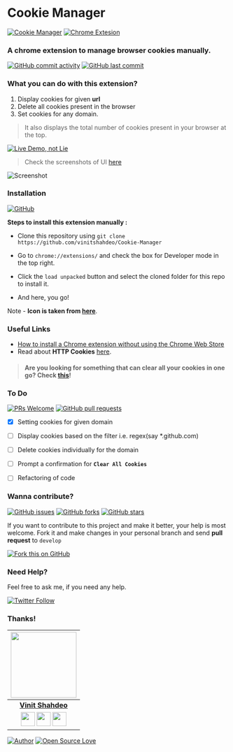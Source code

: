# Cookie Manager

[![Cookie Manager](https://img.shields.io/badge/Cookie-Manager-teal.svg?colorA=red&colorB=blue&style=flat)](https://github.com/vinitshahdeo/Cookie-Manager) [![Chrome Extesion](https://img.shields.io/badge/Chrome-Extension-teal.svg?style=flat&logo=google-chrome&logoColor=white)](https://github.com/vinitshahdeo/Cookie-Manager)

### A chrome extension to manage browser cookies manually.

[![GitHub commit activity](https://img.shields.io/github/commit-activity/y/vinitshahdeo/Cookie-Manager?logo=github)](https://github.com/vinitshahdeo/Cookie-Manager/) [![GitHub last commit](https://img.shields.io/github/last-commit/vinitshahdeo/Cookie-Manager?logo=git&logoColor=white)](https://github.com/vinitshahdeo/Cookie-Manager/)


### What you can do with this extension?

1. Display cookies for given **url**
2. Delete all cookies present in the browser
3. Set cookies for any domain.

> It also displays the total number of cookies present in your browser at the top.

[![Live Demo, not Lie](https://forthebadge.com/images/badges/its-not-a-lie-if-you-believe-it.svg)](https://github.com/vinitshahdeo/Cookie-Manager/)

> Check the screenshots of UI [here](https://github.com/vinitshahdeo/Cookie-Manager/tree/master/assets)

![Screenshot](https://github.com/vinitshahdeo/Cookie-Manager/blob/master/assets/Screenshot%202019-01-17%20at%2010.57.41%20PM.png?raw=true)

### Installation

[![GitHub](https://img.shields.io/github/license/vinitshahdeo/Cookie-Manager?logo=github)](https://github.com/vinitshahdeo/Cookie-Manager/)

**Steps to install this extension manually :**

- Clone this repository using `git clone https://github.com/vinitshahdeo/Cookie-Manager`

- Go to `chrome://extensions/` and check the box for Developer mode in the top right.

- Click the `load unpacked` button and select the cloned folder for this repo to install it.

- And here, you go!

Note - **Icon is taken from [here](https://pngtree.com/free-icon/clean_419342)**.

### Useful Links

- [How to install a Chrome extension without using the Chrome Web Store](https://blog.hunter.io/how-to-install-a-chrome-extension-without-using-the-chrome-web-store-31902c780034)
- Read about **HTTP Cookies** [here](https://developer.mozilla.org/en-US/docs/Web/HTTP/Cookies).

>#### Are you looking for something that can clear all your cookies in one go? Check [this](https://vinitshahdeo.github.io/cookie-cleaner/)!

### To Do

[![PRs Welcome](https://img.shields.io/badge/PRs-welcome-brightgreen.svg?logo=github)](https://github.com/vinitshahdeo/Cookie-Manager/pulls) [![GitHub pull requests](https://img.shields.io/github/issues-pr/vinitshahdeo/Cookie-Manager?logo=git&logoColor=white)](https://github.com/vinitshahdeo/Cookie-Manager/pulls)

- [X] Setting cookies for given domain

- [ ] Display cookies based on the filter i.e. regex(say *.github.com)

- [ ] Delete cookies individually for the domain

- [ ] Prompt a confirmation for **`Clear All Cookies`**

- [ ] Refactoring of code

### Wanna contribute?

[![GitHub issues](https://img.shields.io/github/issues/vinitshahdeo/Cookie-Manager?logo=github)](https://github.com/vinitshahdeo/Cookie-Manager/issues) [![GitHub forks](https://img.shields.io/github/forks/vinitshahdeo/Cookie-Manager?logo=github)](https://github.com/vinitshahdeo/Cookie-Manager/network) [![GitHub stars](https://img.shields.io/github/stars/vinitshahdeo/Cookie-Manager?color=red&logo=github)](https://github.com/vinitshahdeo/Cookie-Manager/stargazers) 

If you want to contribute to this project and make it better, your help is most welcome. Fork it and make changes in your personal branch and send **pull request** to `develop`

[![Fork this on GitHub](https://img.shields.io/badge/Click&nbsp;to&nbsp;Fork-This&nbsp;repository-orange.svg?style=for-the-badge&logo=git)](https://github.com/vinitshahdeo/Cookie-Manager/fork) 

### Need Help?

Feel free to ask me, if you need any help.

[![Twitter Follow](https://img.shields.io/twitter/follow/Vinit_Shahdeo?style=social)](https://twitter.com/Vinit_Shahdeo)



### Thanks!

|                                                                                         <a href="https://www.eatmy.news/2020/06/code-like-you-eat-i-mean-code-daily-as.html"><img src="https://raw.githubusercontent.com/vinitshahdeo/Water-Monitoring-System/master/assets/vinit-shahdeo.jpg" width="150px " height="150px" /></a>                                                                                         |
| :------------------------------------------------------------------------------------------------------------------------------------------------------------------------------------------------------------------------------------------------------------------------------------------------------------------------------------------: |
|                                                                                                                                        **[Vinit Shahdeo](https://fayz.in/stories/s/1522/0/?ckt_id=ZGL1ZGVk&title=story_of_vinit_shahdeo)**                                                                                                                                        |
| <a href="https://twitter.com/Vinit_Shahdeo"><img src="https://raw.githubusercontent.com/vinitshahdeo/Water-Monitoring-System/master/assets/twitter.png" width="32px" height="32px"></a> <a href="https://www.facebook.com/vinit.shahdeo"><img src="https://raw.githubusercontent.com/vinitshahdeo/Water-Monitoring-System/master/assets/facebook.png" width="32px" height="32px"></a> <a href="https://www.linkedin.com/in/vinitshahdeo/"><img src="https://raw.githubusercontent.com/vinitshahdeo/Water-Monitoring-System/master/assets/linkedin.png" width="32px" height="32px"></a> |

[![Author](https://img.shields.io/badge/Author-@vinitshahdeo-gray.svg?colorA=gray&colorB=dodgerblue&logo=github)](https://github.com/vinitshahdeo/) [![Open Source Love](https://badges.frapsoft.com/os/v2/open-source.svg?v=103)](https://github.com/vinitshahdeo)
